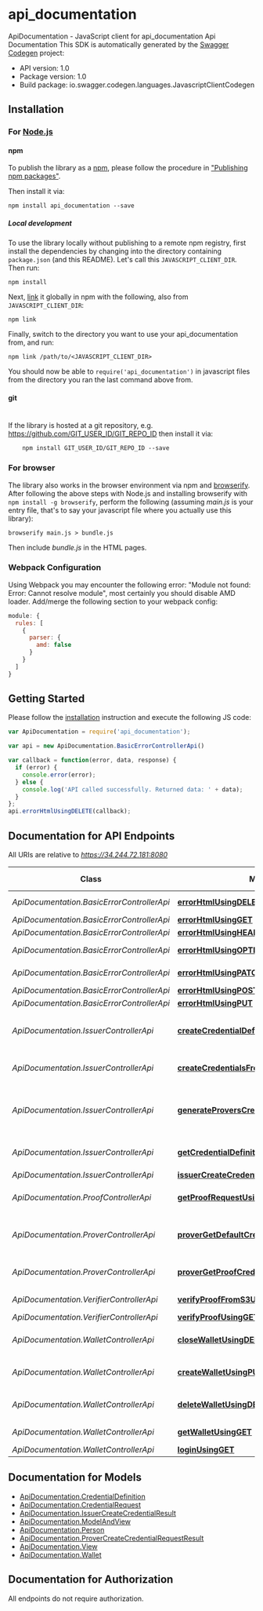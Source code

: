 # api_documentation

ApiDocumentation - JavaScript client for api_documentation
Api Documentation
This SDK is automatically generated by the [Swagger Codegen](https://github.com/swagger-api/swagger-codegen) project:

- API version: 1.0
- Package version: 1.0
- Build package: io.swagger.codegen.languages.JavascriptClientCodegen

## Installation

### For [Node.js](https://nodejs.org/)

#### npm

To publish the library as a [npm](https://www.npmjs.com/),
please follow the procedure in ["Publishing npm packages"](https://docs.npmjs.com/getting-started/publishing-npm-packages).

Then install it via:

```shell
npm install api_documentation --save
```

##### Local development

To use the library locally without publishing to a remote npm registry, first install the dependencies by changing 
into the directory containing `package.json` (and this README). Let's call this `JAVASCRIPT_CLIENT_DIR`. Then run:

```shell
npm install
```

Next, [link](https://docs.npmjs.com/cli/link) it globally in npm with the following, also from `JAVASCRIPT_CLIENT_DIR`:

```shell
npm link
```

Finally, switch to the directory you want to use your api_documentation from, and run:

```shell
npm link /path/to/<JAVASCRIPT_CLIENT_DIR>
```

You should now be able to `require('api_documentation')` in javascript files from the directory you ran the last 
command above from.

#### git
#
If the library is hosted at a git repository, e.g.
https://github.com/GIT_USER_ID/GIT_REPO_ID
then install it via:

```shell
    npm install GIT_USER_ID/GIT_REPO_ID --save
```

### For browser

The library also works in the browser environment via npm and [browserify](http://browserify.org/). After following
the above steps with Node.js and installing browserify with `npm install -g browserify`,
perform the following (assuming *main.js* is your entry file, that's to say your javascript file where you actually 
use this library):

```shell
browserify main.js > bundle.js
```

Then include *bundle.js* in the HTML pages.

### Webpack Configuration

Using Webpack you may encounter the following error: "Module not found: Error:
Cannot resolve module", most certainly you should disable AMD loader. Add/merge
the following section to your webpack config:

```javascript
module: {
  rules: [
    {
      parser: {
        amd: false
      }
    }
  ]
}
```

## Getting Started

Please follow the [installation](#installation) instruction and execute the following JS code:

```javascript
var ApiDocumentation = require('api_documentation');

var api = new ApiDocumentation.BasicErrorControllerApi()

var callback = function(error, data, response) {
  if (error) {
    console.error(error);
  } else {
    console.log('API called successfully. Returned data: ' + data);
  }
};
api.errorHtmlUsingDELETE(callback);

```

## Documentation for API Endpoints

All URIs are relative to *https://34.244.72.181:8080*

Class | Method | HTTP request | Description
------------ | ------------- | ------------- | -------------
*ApiDocumentation.BasicErrorControllerApi* | [**errorHtmlUsingDELETE**](docs/BasicErrorControllerApi.md#errorHtmlUsingDELETE) | **DELETE** /error | errorHtml
*ApiDocumentation.BasicErrorControllerApi* | [**errorHtmlUsingGET**](docs/BasicErrorControllerApi.md#errorHtmlUsingGET) | **GET** /error | errorHtml
*ApiDocumentation.BasicErrorControllerApi* | [**errorHtmlUsingHEAD**](docs/BasicErrorControllerApi.md#errorHtmlUsingHEAD) | **HEAD** /error | errorHtml
*ApiDocumentation.BasicErrorControllerApi* | [**errorHtmlUsingOPTIONS**](docs/BasicErrorControllerApi.md#errorHtmlUsingOPTIONS) | **OPTIONS** /error | errorHtml
*ApiDocumentation.BasicErrorControllerApi* | [**errorHtmlUsingPATCH**](docs/BasicErrorControllerApi.md#errorHtmlUsingPATCH) | **PATCH** /error | errorHtml
*ApiDocumentation.BasicErrorControllerApi* | [**errorHtmlUsingPOST**](docs/BasicErrorControllerApi.md#errorHtmlUsingPOST) | **POST** /error | errorHtml
*ApiDocumentation.BasicErrorControllerApi* | [**errorHtmlUsingPUT**](docs/BasicErrorControllerApi.md#errorHtmlUsingPUT) | **PUT** /error | errorHtml
*ApiDocumentation.IssuerControllerApi* | [**createCredentialDefinitionUsingPUT**](docs/IssuerControllerApi.md#createCredentialDefinitionUsingPUT) | **PUT** /create-credential-definition | createCredentialDefinition
*ApiDocumentation.IssuerControllerApi* | [**createCredentialsFromRequestUsingPUT**](docs/IssuerControllerApi.md#createCredentialsFromRequestUsingPUT) | **PUT** /create-credentials | createCredentialsFromRequest
*ApiDocumentation.IssuerControllerApi* | [**generateProversCredentialRequestUsingGET**](docs/IssuerControllerApi.md#generateProversCredentialRequestUsingGET) | **GET** /generate-provers-credential-request | generateProversCredentialRequest
*ApiDocumentation.IssuerControllerApi* | [**getCredentialDefinitionUsingGET**](docs/IssuerControllerApi.md#getCredentialDefinitionUsingGET) | **GET** /get-credential-definition | getCredentialDefinition
*ApiDocumentation.IssuerControllerApi* | [**issuerCreateCredentialsUsingPUT**](docs/IssuerControllerApi.md#issuerCreateCredentialsUsingPUT) | **PUT** /create | issuerCreateCredentials
*ApiDocumentation.ProofControllerApi* | [**getProofRequestUsingGET**](docs/ProofControllerApi.md#getProofRequestUsingGET) | **GET** /get-proof-request | getProofRequest
*ApiDocumentation.ProverControllerApi* | [**proverGetDefaultCredentialsUsingGET**](docs/ProverControllerApi.md#proverGetDefaultCredentialsUsingGET) | **GET** /credentials-for-default-proof | proverGetDefaultCredentials
*ApiDocumentation.ProverControllerApi* | [**proverGetProofCredentialsUsingGET**](docs/ProverControllerApi.md#proverGetProofCredentialsUsingGET) | **GET** /credentials-for-proof | proverGetProofCredentials
*ApiDocumentation.VerifierControllerApi* | [**verifyProofFromS3UsingGET**](docs/VerifierControllerApi.md#verifyProofFromS3UsingGET) | **GET** /prove-s3 | verifyProofFromS3
*ApiDocumentation.VerifierControllerApi* | [**verifyProofUsingGET**](docs/VerifierControllerApi.md#verifyProofUsingGET) | **GET** /prove | verifyProof
*ApiDocumentation.WalletControllerApi* | [**closeWalletUsingDELETE**](docs/WalletControllerApi.md#closeWalletUsingDELETE) | **DELETE** /close-wallet | closeWallet
*ApiDocumentation.WalletControllerApi* | [**createWalletUsingPUT**](docs/WalletControllerApi.md#createWalletUsingPUT) | **PUT** /create-wallet | createWallet
*ApiDocumentation.WalletControllerApi* | [**deleteWalletUsingDELETE**](docs/WalletControllerApi.md#deleteWalletUsingDELETE) | **DELETE** /delete-wallet | deleteWallet
*ApiDocumentation.WalletControllerApi* | [**getWalletUsingGET**](docs/WalletControllerApi.md#getWalletUsingGET) | **GET** /get-wallet | getWallet
*ApiDocumentation.WalletControllerApi* | [**loginUsingGET**](docs/WalletControllerApi.md#loginUsingGET) | **GET** /login | login


## Documentation for Models

 - [ApiDocumentation.CredentialDefinition](docs/CredentialDefinition.md)
 - [ApiDocumentation.CredentialRequest](docs/CredentialRequest.md)
 - [ApiDocumentation.IssuerCreateCredentialResult](docs/IssuerCreateCredentialResult.md)
 - [ApiDocumentation.ModelAndView](docs/ModelAndView.md)
 - [ApiDocumentation.Person](docs/Person.md)
 - [ApiDocumentation.ProverCreateCredentialRequestResult](docs/ProverCreateCredentialRequestResult.md)
 - [ApiDocumentation.View](docs/View.md)
 - [ApiDocumentation.Wallet](docs/Wallet.md)


## Documentation for Authorization

 All endpoints do not require authorization.

